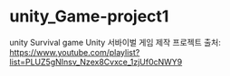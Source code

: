 # unity_Game-project1
unity Survival game
Unity 서바이벌 게임 제작 프로젝트
출처: https://www.youtube.com/playlist?list=PLUZ5gNInsv_Nzex8Cvxce_1zjUf0cNWY9
